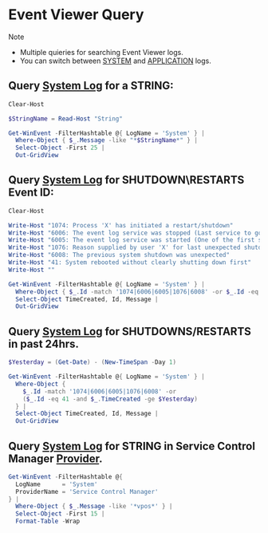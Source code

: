 # Event Viewer Query

> [!NOTE]
> - Multiple quieries for searching Event Viewer logs.
> - You can switch between <ins>SYSTEM</ins> and <ins>APPLICATION</ins> logs. 

## Query <ins>System Log</ins> for a **STRING**:

```powershell
Clear-Host

$StringName = Read-Host "String"

Get-WinEvent -FilterHashtable @{ LogName = 'System' } |
  Where-Object { $_.Message -like "*$StringName*" } |
  Select-Object -First 25 |
  Out-GridView
```

## Query <ins>System Log</ins> for **SHUTDOWN\RESTARTS** Event ID:

```powershell
Clear-Host

Write-Host "1074: Process 'X' has initiated a restart/shutdown"
Write-Host "6006: The event log service was stopped (Last service to go down before reboot)"
Write-Host "6005: The event log service was started (One of the first services to come up after startup)"
Write-Host "1076: Reason supplied by user 'X' for last unexpected shutdown"
Write-Host "6008: The previous system shutdown was unexpected"
Write-Host "41: System rebooted without clearly shutting down first"
Write-Host ""

Get-WinEvent -FilterHashtable @{ LogName = 'System' } |
  Where-Object { $_.Id -match '1074|6006|6005|1076|6008' -or $_.Id -eq 41 } |
  Select-Object TimeCreated, Id, Message |
  Out-GridView
```

## Query <ins>System Log</ins> for **SHUTDOWNS/RESTARTS** in past 24hrs.
```powershell
$Yesterday = (Get-Date) - (New-TimeSpan -Day 1)

Get-WinEvent -FilterHashtable @{ LogName = 'System' } |
  Where-Object {
    $_.Id -match '1074|6006|6005|1076|6008' -or
    ($_.Id -eq 41 -and $_.TimeCreated -ge $Yesterday)
  } |
  Select-Object TimeCreated, Id, Message |
  Out-GridView
 ```

## Query <ins>System Log</ins> for STRING in Service Control Manager <ins>Provider</ins>.
```powershell
Get-WinEvent -FilterHashtable @{
  LogName      = 'System'
  ProviderName = 'Service Control Manager'
} |
  Where-Object { $_.Message -like '*vpos*' } |
  Select-Object -First 15 |
  Format-Table -Wrap
```

